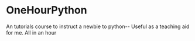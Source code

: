 # OneHourPython
An tutorials course to instruct a newbie to python-- Useful as a teaching aid for me. All in an hour
